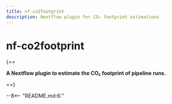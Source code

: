 ```yaml
---
title: nf-co2footprint
description: Nextflow plugin for CO₂ footprint estimations
---
```


# nf-co2footprint

{==

**A Nextflow plugin to estimate the CO₂ footprint of pipeline runs.**

==}

--8<-- "README.md:6:"
